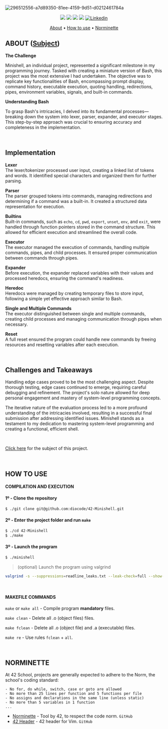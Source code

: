 ![296512556-a7d89350-81ee-4159-9d51-d0212461784a](https://github.com/diocode/42-Minishell/assets/107859177/b934a795-bd43-4029-9adf-f868d3825754)


<p align="center">
	<img src="https://img.shields.io/badge/status-finished-success?color=%2312bab9&style=flat-square"/>
	<img src="https://img.shields.io/badge/evaluated-05%20%2F%2002%20%2F%202024-success?color=%2312bab9&style=flat-square"/>
	<img src="https://img.shields.io/badge/score-102%20%2F%20105-success?color=%2312bab9&style=flat-square"/>
	<img src="https://img.shields.io/github/last-commit/diocode/42-Minishell?color=%2312bab9&style=flat-square"/>
	<a href='https://www.linkedin.com/in/diogo-gsilva' target="_blank"><img alt='Linkedin' src='https://img.shields.io/badge/LinkedIn-100000?style=flat-square&logo=Linkedin&logoColor=white&labelColor=0A66C2&color=0A66C2'/></a>
</p>

<p align="center">
	<a href="#about">About</a> •
	<a href="#how-to-use">How to use</a> •
	<a href="#norminette">Norminette</a>
</p>

## ABOUT ([Subject](/.github/en.subject.pdf))

**The Challenge**

Minishell, an individual project, represented a significant milestone in my programming journey. Tasked with creating a miniature version of Bash, this project was the most extensive I had undertaken. The objective was to replicate key functionalities of Bash, encompassing prompt display, command history, executable execution, quoting handling, redirections, pipes, environment variables, signals, and built-in commands.

**Understanding Bash**

To grasp Bash's intricacies, I delved into its fundamental processes—breaking down the system into lexer, parser, expander, and executor stages. This step-by-step approach was crucial to ensuring accuracy and completeness in the implementation.

<br>

## Implementation

**Lexer**<br>
The lexer/tokenizer processed user input, creating a linked list of tokens and words. It identified special characters and organized them for further parsing.

**Parser**<br>
The parser grouped tokens into commands, managing redirections and determining if a command was a built-in. It created a structured data representation for execution.

**Builtins**<br>
Built-in commands, such as `echo`, `cd`, `pwd`, `export`, `unset`, `env`, and `exit`, were handled through function pointers stored in the command structure. This allowed for efficient execution and streamlined the overall code.

**Executor**<br>
The executor managed the execution of commands, handling multiple commands, pipes, and child processes. It ensured proper communication between commands through pipes.

**Expander**<br>
Before execution, the expander replaced variables with their values and processed heredocs, ensuring the command's readiness.

**Heredoc**<br>
Heredocs were managed by creating temporary files to store input, following a simple yet effective approach similar to Bash.

**Single and Multiple Commands**<br>
The executor distinguished between single and multiple commands, creating child processes and managing communication through pipes when necessary.

**Reset**<br>
A full reset ensured the program could handle new commands by freeing resources and resetting variables after each execution.

<br>

## Challenges and Takeaways

Handling edge cases proved to be the most challenging aspect. Despite thorough testing, edge cases continued to emerge, requiring careful debugging and refinement. The project's solo nature allowed for deep personal engagement and mastery of system-level programming concepts. 

The iterative nature of the evaluation process led to a more profound understanding of the intricacies involved, resulting in a successful final submission after addressing identified issues. Minishell stands as a testament to my dedication to mastering system-level programming and creating a functional, efficient shell.

<br>

<a href="/.github/en.subject.pdf">Click here</a> for the subject of this project.

<br>

## HOW TO USE
#### COMPILATION AND EXECUTION
#### 1º - Clone the repository
```bash
$ ./git clone git@github.com:diocode/42-Minishell.git
```

#### 2º - Enter the project folder and run `make`
```bash
$ ./cd 42-Minishell
$ ./make
```

#### 3º - Launch the program
```bash
$ ./minishell
```

> (optional) Launch the program using valgrind
```bash
valgrind -s --suppressions=readline_leaks.txt --leak-check=full --show-leak-kinds=all ./minishell
```

<br>

#### MAKEFILE COMMANDS
`make` or `make all` - Compile program **mandatory** files.

`make clean` - Delete all .o (object files) files.

`make fclean` - Delete all .o (object file) and .a (executable) files.

`make re` - Use rules `fclean` + `all`.

<br>

## NORMINETTE
At 42 School, projects are generally expected to adhere to the Norm, the school's coding standard:

```
- No for, do while, switch, case or goto are allowed
- No more than 25 lines per function and 5 functions per file
- No assigns and declarations in the same line (unless static)
- No more than 5 variables in 1 function
... 
```

* [Norminette](https://github.com/42School/norminette) - Tool by 42, to respect the code norm. `GitHub`
* [42 Header](https://github.com/42Paris/42header) - 42 header for Vim. `GitHub`
